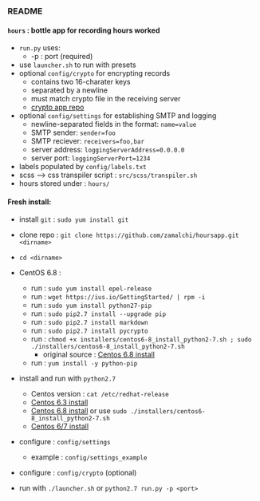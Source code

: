 ### README
#### `hours` : bottle app for recording hours worked
- `run.py` uses:
    - -p : port (required)
- use `launcher.sh` to run with presets
- optional `config/crypto` for encrypting records
    - contains two 16-charater keys
    - separated by a newline
    - must match crypto file in the receiving server
    - [crypto app repo](https://github.com/zamalchi/crypto-app)
- optional `config/settings` for establishing SMTP and logging
    - newline-separated fields in the format: `name=value`
    - SMTP sender: `sender=foo`
    - SMTP reciever: `receivers=foo,bar`
    - server address: `loggingServerAddress=0.0.0.0`
    - server port: `loggingServerPort=1234`
- labels populated by `config/labels.txt`
- scss --> css transpiler script : `src/scss/transpiler.sh`
- hours stored under : `hours/`
#### Fresh install:
- install `git` : `sudo yum install git`
- clone repo : `git clone https://github.com/zamalchi/hoursapp.git <dirname>`
- `cd <dirname>`
- CentOS 6.8 :
    - run : `sudo yum install epel-release`
    - run : `wget https://ius.io/GettingStarted/ | rpm -i`
    - run : `sudo yum install python27-pip`
    - run : `sudo pip2.7 install --upgrade pip`
    - run : `sudo pip2.7 install markdown`
    - run : `sudo pip2.7 install pycrypto`
    - run : `chmod +x installers/centos6-8_install_python2-7.sh ; sudo ./installers/centos6-8_install_python2-7.sh`
        - original source : [Centos 6.8 install](https://gist.github.com/xuelangZF/570caf66cd1f204f98905e35336c9fc0)
    - run : `yum install -y python-pip`

- install and run with `python2.7`
    - Centos version : `cat /etc/redhat-release`
    - [Centos 6.3 install](https://github.com/h2oai/h2o-2/wiki/installing-python-2.7-on-centos-6.3.-follow-this-sequence-exactly-for-centos-machine-only)
    - [Centos 6.8 install](https://gist.github.com/xuelangZF/570caf66cd1f204f98905e35336c9fc0) or use `sudo ./installers/centos6-8_install_python2-7.sh`
    - [Centos 6/7 install](http://tecadmin.net/install-python-2-7-on-centos-rhel/)
- configure : `config/settings`
    - example : `config/settings_example`
- configure : `config/crypto` (optional)
- run with `./launcher.sh` or `python2.7 run.py -p <port>`

